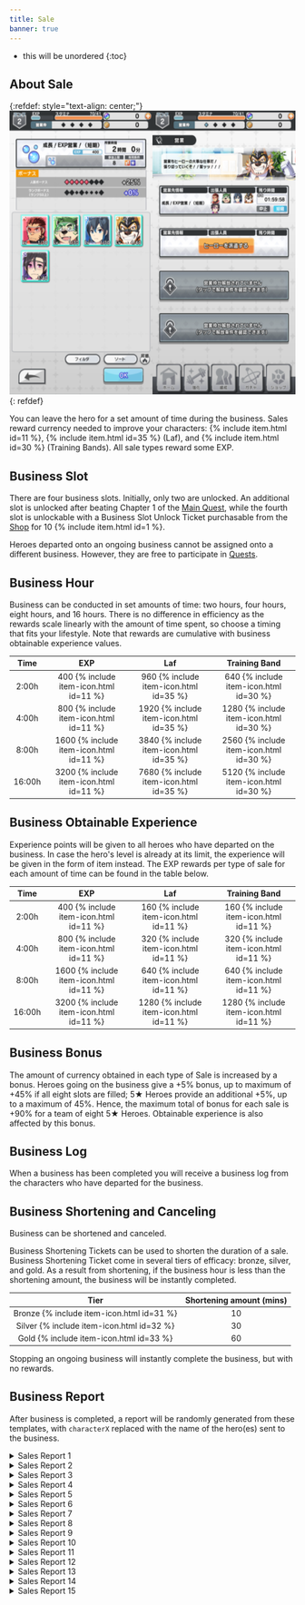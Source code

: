 ```yaml
---
title: Sale
banner: true
---
```


* this will be unordered
{:toc}

## About Sale

{:refdef: style="text-align: center;"}
<img src="/assets/img/systempage_4.png" alt="Battle Flow" height=500px>
{: refdef}

You can leave the hero for a set amount of time during the business. Sales reward currency needed to improve your characters: {% include item.html id=11 %}, {% include item.html id=35 %} (Laf), and {% include item.html id=30 %} (Training Bands). All sale types reward some EXP.

## Business Slot

There are four business slots. Initially, only two are unlocked. An additional slot is unlocked after beating Chapter 1 of the [Main Quest](/guide/quest/#main-quest), while the fourth slot is unlockable with a Business Slot Unlock Ticket purchasable from the [Shop](/guide/shop/) for 10 {% include item.html id=1 %}.

Heroes departed onto an ongoing business cannot be assigned onto a different business. However, they are free to participate in [Quests](/guide/quest/).

## Business Hour

Business can be conducted in set amounts of time: two hours, four hours, eight hours, and 16 hours. There is no difference in efficiency as the rewards scale linearly with the amount of time spent, so choose a timing that fits your lifestyle. Note that rewards are cumulative with business obtainable experience values.

|  Time  |  EXP |  Laf | Training Band |
|:------:|:----:|:----:|:-------------:|
|  2:00h |  400 {% include item-icon.html id=11 %} |  960 {% include item-icon.html id=35 %} |      640 {% include item-icon.html id=30 %}      |
|  4:00h |  800 {% include item-icon.html id=11 %} | 1920 {% include item-icon.html id=35 %} |      1280 {% include item-icon.html id=30 %}     |
|  8:00h | 1600 {% include item-icon.html id=11 %} | 3840 {% include item-icon.html id=35 %} |      2560 {% include item-icon.html id=30 %}     |
| 16:00h | 3200 {% include item-icon.html id=11 %} | 7680 {% include item-icon.html id=35 %} |      5120 {% include item-icon.html id=30 %}     |


## Business Obtainable Experience

Experience points will be given to all heroes who have departed on the business. In case the hero's level is already at its limit, the experience will be given in the form of item instead. The EXP rewards per type of sale for each amount of time can be found in the table below.

| Time   | EXP  | Laf | Training Band |
|:--------:|:------:|:------:|:----------:|
| 2:00h  | 400 {% include item-icon.html id=11 %}  | 160 {% include item-icon.html id=11 %}  | 160 {% include item-icon.html id=11 %}      |
| 4:00h  | 800 {% include item-icon.html id=11 %}  | 320 {% include item-icon.html id=11 %}  | 320 {% include item-icon.html id=11 %}     |
| 8:00h  | 1600 {% include item-icon.html id=11 %} | 640 {% include item-icon.html id=11 %}  | 640 {% include item-icon.html id=11 %}     |
| 16:00h | 3200 {% include item-icon.html id=11 %} | 1280 {% include item-icon.html id=11 %} | 1280 {% include item-icon.html id=11 %}     |

## Business Bonus

The amount of currency obtained in each type of Sale is increased by a bonus. Heroes going on the business give a +5% bonus, up to maximum of +45% if all eight slots are filled; 5★ Heroes provide an additional +5%, up to a maximum of 45%. Hence, the maximum total of bonus for each sale is +90% for a team of eight 5★ Heroes. Obtainable experience is also affected by this bonus.

## Business Log

When a business has been completed you will receive a business log from the characters who have departed for the business.

## Business Shortening and Canceling

Business can be shortened and canceled.

Business Shortening Tickets can be used to shorten the duration of a sale. Business Shortening Ticket come in several tiers of efficacy: bronze, silver, and gold. As a result from shortening, if the business hour is less than the shortening amount, the business will be instantly completed.

| Tier   | Shortening amount (mins) |
|:--------:|:------------------------:|
| Bronze {% include item-icon.html id=31 %} | 10                     |
| Silver {% include item-icon.html id=32 %} | 30                     |
| Gold   {% include item-icon.html id=33 %} | 60                     |


Stopping an ongoing business will instantly complete the business, but with no rewards.

## Business Report

After business is completed, a report will be randomly generated from these templates, with <code>characterX</code> replaced with
the name of the hero(es) sent to the business.

<details><summary>Sales Report 1</summary>
<p><code>character0</code>は待ち合わせ場所に到着した。<br>すると現れた仲介業者の男が頭を下げてきた。<br>「どうしても欠員が出ちゃって…お願いします！」<br>言われるがままに、<code>character0</code>は更衣室に入った。<br>そこにあったのは、ファンシーな着ぐるみだった。<br><code>character0</code>はそれを着用し、台本通りに役をこなした。<br>ベタなショーの内容に、子供 たちは冷め気味……。<br><br>しかし、途中現れたチンピラを取り押さえたことで、<br><code>character0</code>は一躍子供たちの人 気者に。<br>沢山の子供達と共に写真を撮った。<br><br>ハプニングだらけの営業活動だったが、<br>満更でもない気持ちで帰還したのだった……。
</p>
</details>

<details><summary>Sales Report 2</summary>
<p>営業先で、<code>character0</code>はヴィランと遭遇した！<br>ヴィランは、奇怪な踊りを踊りながら、<br>民衆にセクハラ的な行為を行って喜んでいる、<br>文字通りの変態だった！<br><br><code>character0</code>はそんな変態を止めるべく戦闘を行うが、<br>変態相手にマトモな技は通用しなかった。<br><br>目には目を、歯には歯を。<br><code>character0</code>はダンスバトルを申し込んだ！<br>変態を軽々と圧倒するデタラメで妙ちきりんな踊りに、<br>ヴィランは負けを認め、たちまち御用となった。<br><br>しかし、変態ヴィランを逮捕した功績と共に、<br><code>character0</code>は大事な何かを失ったのだった……。
</p>
</details>

<details><summary>Sales Report 3</summary>
<p>自分は一体、どこから来たのか。<br>自分は一体、何者なのか。<br>自分は一体、どこへ向かうのか。<br><br>自分は一体、今何 をしているのか。<br><br>そんなことを考えながら、<br><code>character0</code>は一心不乱に流れ作業を行い続けた。<br>他のメ ンバーは皆、一体何を考えながら<br>この作業をしているのだろう……。<br><br>この仕事を続けていれば、いずれ真理を<br>見つけられるかもしれない。<br><code>character0</code>は、精神修行について、<br>真剣に考えさせられたという。
</p>
</details>

<details><summary>Sales Report 4</summary>
<p><code>character0</code>を待っていたのは、<br>恐ろしいまでにハイテンションな現場だった。<br>皆、徹夜明け何日目かという勢いの、<br>ナチュラルハイの状態に入っている。<br><br><code>character0</code>は流石に危機感を覚え、<br>必死に彼らの仕事 を手伝った。<br>しかし、想像以上に過酷な仕事内容に、<br><code>character0</code>もだんだんと心のブレーキが壊れ始める……。<br><br>そして、<code>character0</code>もまた、<br>今までの人生で一番では無いかというくらいの<br>超ハイテンション状態で現場を去るのだった……。
</p>
</details>

<details><summary>Sales Report 5</summary>
<p>営業先で、<code>character0</code>はヴィランと遭遇した！<br>ヴィランは、<code>character0</code>にフードファイトを申し 込んできた！<br>何処からか運ばれてくる山盛りの食事。<br>続々と集まり始める観客……。<br><br><code>character0</code>は勝負 を受けて、食事の山にかじりついた！<br>無我夢中で食していくうちに、段々とペースを<br>落としていくヴィラン……。<br>これを好機と、一気に攻める<code>character0</code>！<br><code>character0</code>は見事、ヴィランとの戦いに勝利した！<br><br>しばらく、食事の量を元の状態に戻すのに<br>苦労したという。<br>
</p>
</details>

<details><summary>Sales Report 6</summary>
<p>活動中、些細な意見の相違からいざこざが発生。<br><code>character0</code>が口火を切り、<code>character1</code>が挑発に 乗ってしまう。<br>言い争いになる<code>character0</code>と<code>character1</code>。<br><br>どっちが先かは分からないが、<br>次第と手が出て、掴み合いの大喧嘩に発展。<br><code>character0</code>が吠え、<code>character1</code>が叫び返す。<br>誰も止められないほどに現場は混乱する。<br><br>しかし、しばらく喧嘩が続くうちに、<br>お互いの実力を認め合い、次第に笑い合うようになる。<br>最後には<code>character0</code>が手を差し出し、<br><code>character1</code>が握り返し、２人で夕日を眺めて笑い合った。<br>２人の仲は、なんだかんだで深まったのだった。<br><br><code>character0</code>追記：<br>本件に関しての始末書 については、別途提出します。<br>
</p>
</details>

<details><summary>Sales Report 7</summary>
<p>営業先から帰還するため、宇宙船を駆る。<br>しかし、動力エンジンがまさかの故障。<br>修理サービスを待つ羽目になってしま った。<br><br>幸い空調や食料に問題はない。<br>しかし、狭い空間には、<code>character0</code>と<code>character1</code>が２人きり。<br>気を紛らわそうと話題を振る<code>character0</code>。<br>話を膨らませようと頑張る<code>character1</code>。<br>しかし、すぐに話題もつき、沈黙の時間が流れる。<br><br>やがて就寝の時間が訪れ、２人は座席を倒す。<br>だが、相手のことが気になって、寝るに寝れない。<br><code>character1</code>が寝返りを打つ衣擦れの音に、<br><code>character0</code>は思わずドキドキ。<br><code>character0</code>がトイレに立つ足音が、<br><code>character1</code>には妙に気になってしまう。<br><br>やがて修理サービスが到着し、無事帰還するも、<br>２人の目は隈だらけになっていた…。
</p>
</details>

<details><summary>Sales Report 8</summary>
<p>炎天下、高温の現場での仕事。<br>気丈に仕事を回していた<code>character0</code>も、<br>次第にふらつき始め、やがて倒れてしまう。<br><br><code>character1</code>は<code>character0</code>を涼しい空間に運び、介抱する。<br><code>character1</code>は熱を貯め込んだ<code>character0</code>の体を冷やすため、<br><code>character0</code>の服を脱がすことにする……が。<br>妙 にドキドキしてしまう<code>character1</code>。<br>適切な対処を行おうとしているだけなのに、<br>何か、いけない事をしている ような……。<br><br>やがて目を覚ました<code>character0</code>。<br>自らの着衣の様を見て、思わず赤面してしまう。<br>ひとま ず<code>character1</code>に礼を言うも、<br>なんとも言えない微妙な空気が、２人の間に流れる。<br><br>帰還後、妙にお互いの 視線が気になってしまう<br><code>character0</code>と<code>character1</code>の２人だった。
</p>
</details>

<details><summary>Sales Report 9</summary>
<p>仕事が早く終わってしまい、<br>迎えが来るまで半日近く時間が空いてしまった。<br><code>character0</code>の提案で、<code>character1</code>は現地を観光して時間を潰すことに。<br><br>現地では丁度祭りが行われており、<br>普段見ないような異文化の 屋台が軒を連ねていた。<br><code>character1</code>は興味深そうにそれらの店先を眺め、<br>１つの商品を手に取り、<code>character0</code>に見せる。<br><code>character0</code>に似合いそうだ、と。<br><br>店主は「それは恋人に送ると結ばれるという<br>まじないが込められた品ですよ」と語る。<br><br><code>character1</code>は、説明に動揺し、赤面してうつむいてしまう。<br>しかし、折角<code>character1</code>が勧めてくれたものだから、と、<br><code>character0</code>は店主に代金を渡し、それを購入する。<br><br><code>character0</code>は今も、こっそりそれを身に着けているという。
</p>
</details>

<details><summary>Sales Report 10</summary>
<p>職務中、成り行きで取引先の重役を接待しなくては<br>いけなくなってしまった<code>character0</code>と<code>character1</code>。<br>連れてこられたのは、歓楽街のスナック。<br><br>酒が入り、すっかり上機嫌な重役は、<br>２人の歌声を聞きたいと、<br>カラオケマシンに曲をリクエストし、<br>２人にマイクを持たせ、前に立たせる。<br><br>流れ出したのは、やや古臭いデュエット のラブソング。<br><code>character0</code>は全くその曲を知らない。<br>画面に流れる歌詞を追い、懸命に歌う<code>character0</code>。<br><br>しかし、<code>character1</code>は元からその曲を知っていた。<br><code>character1</code>は、うまく<code>character0</code>をリードして歌う。<br>重役は大満足の拍手で２人を労った。<br><br>以降、<code>character1</code>がその時の曲の一節を口ずさむと、<br><code>character0</code>が乗っかってくるようになったという。
</p>
</details>

<details><summary>Sales Report 11</summary>
<p><code>character0</code>の運転により現場へ出発する際、<br>船内でどっちが助手席に座るかで<br><code>character2</code>と<code>character3</code>が揉めてしまった。<br>どちらも一歩も引かず、まるで子供の喧嘩の様相を<br>呈し始めていた。<br><br>結局、<code>character1</code>が仲裁に入り、<br><code>character1</code>が助手席、<code>character2</code>と<code>character3</code>はどちらも<br>後部座席という形で落ち着き、発進した。<br><br>しかし、<code>character0</code>の運転があまりに荒い為 か、<br>はたまたスペースデブリの量が多かったためか、<br>船体は大きく揺れる。<br><br><code>character2</code>と<code>character3</code>は、<br>どちらも仲良く船酔いしてしまった。<br><br>現場到着後、１時間程度稼働までに時間がかかった<br>理由については、以上の通りとなる。
</p>
</details>

<details><summary>Sales Report 12</summary>
<p>現場において、強盗行為を行うヴィランに遭遇。<br>総員で対処にあたった。<br><br><code>character0</code>のサポートを<code>character1</code>、<br><code>character2</code>のサポートを<code>character3</code>が行い、<br>あとはヴィランを取り押さ えるだけだった。<br><br>そこで<code>character2</code>が、最後の決め技に必要だとして、<br>「アレ」を<code>character3</code>に対して要求。<br><code>character3</code>は全く何のことか分からず、<br>焦った様子で「アレ」を要求する<code>character2</code>に対し、<br>困惑したような切り返しをするばかり。<br><br>結局モタついている間にヴィランが逃走を図った為、<br><code>character0</code>と<code>character1</code>で捕獲を行った。<br><br>戦闘後「アレさえあれば…」と不満げにする<code>character2</code>。<br>一体「アレ」とは何だったのか……。
</p>
</details>

<details><summary>Sales Report 13</summary>
<p>昼食時、ある騒動が発生した。<br><code>character2</code>の弁当のから揚げが、<br>あからさまに１つ足りないのだ。<br><br><code>character1</code>は弁当屋の店員が入れ忘れたのではと言うが、<br>ぽっかりと空いた空間には、衣が落ちた形跡がある。<br><code>character3</code>は自分の分を渡すから落ち着くよう促す。<br>しかし<code>character2</code>はそういう事ではないと返 す。<br><br><code>character0</code>を疑う<code>character2</code>は問い詰めるが、<br>あまりにしつこいために<code>character0</code>は怒り、<br>「から揚げ１個くらいで」と食って掛かる。<br><code>character2</code>と<code>character0</code>は、口 論を始めてしまった。<br><br>その時、小型の野生動物が接近してきて、<br>蓋の空いた弁当から、から揚げを１個持ち去った。<br><br>真犯人は、<code>character2</code>の目の前で<br>それを美味しそうに平らげた。
</p>
</details>

<details><summary>Sales Report 14</summary>
<p>出発時から、<code>character0</code>と<code>character1</code>は機嫌が悪かった。<br>互いの顔を見ようともせず、言葉すら 交わさない。<br>職務中も、それは同様。<br><code>character2</code>と<code>character3</code>は、その空気にただ耐えるしかなかった。<br><br>しかし、カイブツの発生に対する対応の際、<br>状況は変化する。<br><code>character0</code>は<code>character1</code>と何か言い合いながらも、<br>素晴らしいコンビネーションで戦闘を行い、<br>見事にカイブツを撃退。<br><br>バトルの後、<code>character0</code>は<code>character1</code>に対し、<br>今日の事に免じて、あのことは許すと告げる。<br><code>character1</code>も、それを受けて謝罪の言葉を述べる。<br><code>character2</code>はその光景を見て、<br>そうか、あの事はもういいのかと<code>character0</code>に尋ねる。<br><code>character0</code>の頷くさまに、<code>character2</code>は頷きながら感涙 する。<br><br><code>character3</code>は、状況が全く分からずに唖然としていた。<br>
</p>
</details>

<details><summary>Sales Report 15</summary>
<p>仕事の後、夕飯を食べて帰ることになった。<br><br>しかし、たまたま入った店が高級店だった為か、<br>食事後に請求された金 額はとんでもないものだった。<br><br>奢るはずだった<code>character0</code>は、明らかに混乱している。<br><code>character1</code>は財布の中身を確かめ、ため息をつく。<br><code>character2</code>は、皿洗いを覚悟した。<br><br>しかしそこで、<code>character3</code>が颯爽と金色に輝くカードを<br>取り出し、「一括払い」を宣言。<br><br>全員、<code>character3</code>に感謝 の言葉を述べ、<br><code>character3</code>はなんてことないと笑って切り返した。<br>何て太っ腹なんだろう……。<br><br>備考：<br><code>character3</code>は当面の間、<br>食事時にカップ麺の支給を要望している。<br>
</p>
</details>
